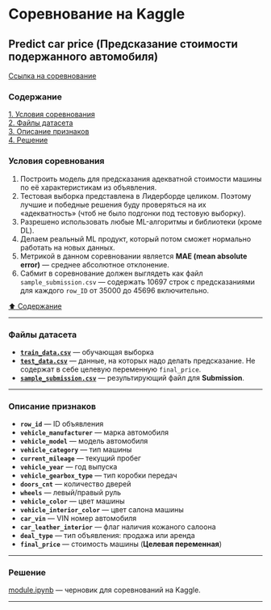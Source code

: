 # Соревнование на Kaggle #

## Predict car price (Предсказание стоимости подержанного автомобиля) ##

[Ссылка на соревнование](https://www.kaggle.com/t/06d1ae348e4d448eb1f92e04e5e9eb91)

### Содержание ###

[1. Условия соревнования](#условия-соревнования)    
[2. Файлы датасета](#файлы-датасета)    
[3. Описание признаков](#описание-признаков)    
[4. Решение](#решение)    

### Условия соревнования ###

1. Построить модель для предсказания адекватной стоимости машины по её
характеристикам из объявления.
2. Тестовая выборка представлена в Лидерборде целиком. Поэтому лучшие и победные
решения буду проверяться на их &laquo;адекватность&raquo; (чтоб не было подгонки
под тестовую выборку).
3. Разрешено использовать любые ML-алгоритмы и библиотеки (кроме DL).
4. Делаем реальный ML продукт, который потом сможет нормально работать на новых
данных.
5. Метрикой в данном соревновании является **MAE (mean absolute error)**&nbsp;&mdash;
среднее абсолютное отклонение.
6. Сабмит в соревнование должен выглядеть как файл `sample_submission.csv`&nbsp;&mdash;
содержать 10697 строк с предсказаниями для каждого `row_ID` от 35000 до 45696
включительно.

[:arrow_up: Содержание](#содержание)

----

### Файлы датасета ###

- [**`train_data.csv`**](data/train_data.csv)&nbsp;&mdash; обучающая выборка
- [**`test_data.csv`**](data/test_data.csv)&nbsp;&mdash; данные, на которых надо
делать предсказание. Не содержат в себе целевую переменную `final_price`.
- [**`sample_submission.csv`**](data/sample_submission.csv)&nbsp;&mdash;
результирующий файл для **Submission**.

----

### Описание признаков ###

- **`row_id`**&nbsp;&mdash; ID объявления
- **`vehicle_manufacturer`**&nbsp;&mdash; марка автомобиля
- **`vehicle_model`**&nbsp;&mdash; модель автомобиля
- **`vehicle_category`**&nbsp;&mdash; тип машины
- **`current_mileage`**&nbsp;&mdash; текущий пробег
- **`vehicle_year`**&nbsp;&mdash; год выпуска
- **`vehicle_gearbox_type`**&nbsp;&mdash; тип коробки передач
- **`doors_cnt`**&nbsp;&mdash; количество дверей
- **`wheels`**&nbsp;&mdash; левый/правый руль
- **`vehicle_color`**&nbsp;&mdash; цвет машины
- **`vehicle_interior_color`**&nbsp;&mdash; цвет салона машины
- **`car_vin`**&nbsp;&mdash; VIN номер автомобиля
- **`car_leather_interior`**&nbsp;&mdash; флаг наличия кожаного салоона
- **`deal_type`**&nbsp;&mdash; тип объявления: продажа или аренда
- **`final_price`**&nbsp;&mdash; стоимость машины (**Целевая переменная**)

----

### Решение ###

[module.ipynb](module.ipynb)&nbsp;&mdash; черновик для соревнований на Kaggle.

----
